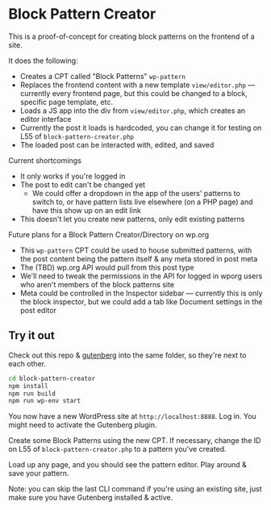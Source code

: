Block Pattern Creator
=====================

This is a proof-of-concept for creating block patterns on the frontend of a site.

It does the following:
- Creates a CPT called "Block Patterns" `wp-pattern`
- Replaces the frontend content with a new template `view/editor.php` — currently every frontend page, but this could be changed to a block, specific page template, etc.
- Loads a JS app into the div from `view/editor.php`, which creates an editor interface
- Currently the post it loads is hardcoded, you can change it for testing on L55 of `block-pattern-creator.php`
- The loaded post can be interacted with, edited, and saved

Current shortcomings
- It only works if you're logged in
- The post to edit can't be changed yet
  - We could offer a dropdown in the app of the users' patterns to switch to, or have pattern lists live elsewhere (on a PHP page) and have this show up on an edit link
- This doesn't let you create new patterns, only edit existing patterns

Future plans for a Block Pattern Creator/Directory on wp.org
- This `wp-pattern` CPT could be used to house submitted patterns, with the post content being the pattern itself & any meta stored in post meta
- The (TBD) wp.org API would pull from this post type
- We'll need to tweak the permissions in the API for logged in wporg users who aren't members of the block patterns site
- Meta could be controlled in the Inspector sidebar — currently this is only the block inspector, but we could add a tab like Document settings in the post editor

## Try it out

Check out this repo & [gutenberg](https://github.com/wordpress/gutenberg/) into the same folder, so they're next to each other.

```bash
cd block-pattern-creator
npm install
npm run build
npm run wp-env start
```

You now have a new WordPress site at `http://localhost:8888`. Log in. You might need to activate the Gutenberg plugin.

Create some Block Patterns using the new CPT. If necessary, change the ID on L55 of `block-pattern-creator.php` to a pattern you've created.

Load up any page, and you should see the pattern editor. Play around & save your pattern.

Note: you can skip the last CLI command if you're using an existing site, just make sure you have Gutenberg installed & active.
